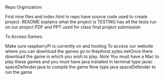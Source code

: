 Repo Orginization:

First nine files and index.html in repo have source code used to create project.
README explains what the project is
TESTING has all the tests run on our project
PDF and PPT used for class final project submission


To Access Games:

Make sure raspberryPi is currently on and hosting
To access our website where you can download the games go to thepihost.sytes.netOnce there download the game in which you wish to play.
*Note* You must have a Mac to play these games and you must have java installed
In terminal type javac spaceDefender.java to compile the game
Now type java spaceDefender to run the game 


